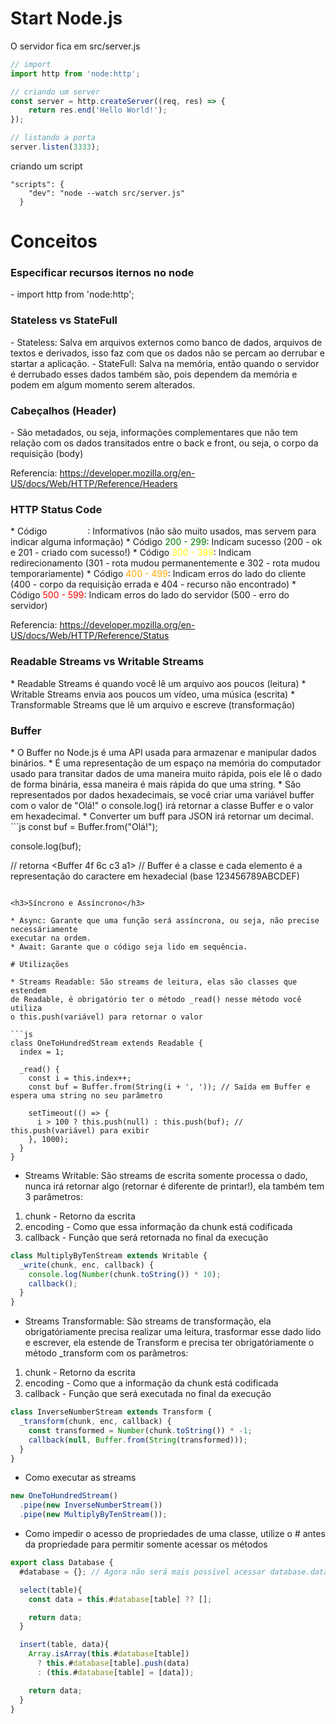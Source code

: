 # Start Node.js

O servidor fica em src/server.js

```js
// import
import http from 'node:http';

// criando um server
const server = http.createServer((req, res) => {
    return res.end('Hello World!');
});

// listando a porta
server.listen(3333);
```

criando um script

```
"scripts": {
    "dev": "node --watch src/server.js"
  }
```

# Conceitos

<h3>Especificar recursos iternos no node</h3>
- import http from 'node:http';

<h3>Stateless vs StateFull</h3>
- Stateless: Salva em arquivos externos como banco de dados, arquivos de textos e derivados, isso faz com que os dados não se percam ao derrubar e startar a aplicação.
- StateFull: Salva na memória, então quando o servidor é derrubado esses dados também são, pois dependem da memória e podem em algum momento serem alterados.

<h3>Cabeçalhos (Header)</h3>
- São metadados, ou seja, informações complementares que não tem relação com os dados transitados entre o back e front, ou seja, o corpo da requisição (body)

Referencia: https://developer.mozilla.org/en-US/docs/Web/HTTP/Reference/Headers

<h3>HTTP Status Code</h3>
* Código <span style="color: white;">100 - 199</span>: Informativos (não são muito usados, mas servem para indicar alguma informação)
* Código <span style="color: green;">200 - 299</span>: Indicam sucesso (200 - ok e 201 - criado com sucesso!)
* Código <span style="color: yellow;">300 - 399</span>: Indicam redirecionamento (301 - rota mudou permanentemente e 302 - rota mudou temporariamente)
* Código <span style="color: orange;">400 - 499</span>: Indicam erros do lado do cliente (400 - corpo da requisição errada e 404 - recurso não encontrado)
* Código <span style="color: red;">500 - 599</span>: Indicam erros do lado do servidor (500 - erro do servidor)

Referencia: https://developer.mozilla.org/en-US/docs/Web/HTTP/Reference/Status

<h3>Readable Streams vs Writable Streams</h3>
* Readable Streams é quando você lê um arquivo aos poucos (leitura)
* Writable Streams envia aos poucos um vídeo, uma música (escrita)
* Transformable Streams que lê um arquivo e escreve (transformação)

<h3>Buffer</h3>
* O Buffer no Node.js é uma API usada para armazenar e manipular dados binários.
* É uma representação de um espaço na memória do computador usado para transitar dados de uma maneira muito rápida, pois ele lê o dado
de forma binária, essa maneira é mais rápida do que uma string.
* São representados por dados hexadecimais, se você criar uma variável buffer com o valor de 
"Olá!" o console.log() irá retornar a classe Buffer e o valor em hexadecimal.
* Converter um buff para JSON irá retornar um decimal.
```js
const buf = Buffer.from("Olá!");

console.log(buf); 

// retorna <Buffer 4f 6c c3 a1>
// Buffer é a classe e cada elemento é a representação do caractere em hexadecial (base 123456789ABCDEF)
```

<h3>Síncrono e Assíncrono</h3>

* Async: Garante que uma função será assíncrona, ou seja, não precise necessáriamente
executar na ordem.
* Await: Garante que o código seja lido em sequência.

# Utilizações

* Streams Readable: São streams de leitura, elas são classes que estendem
de Readable, é obrigatório ter o método _read() nesse método você utiliza
o this.push(variável) para retornar o valor

```js
class OneToHundredStream extends Readable {
  index = 1;

  _read() {
    const i = this.index++;
    const buf = Buffer.from(String(i + ', ')); // Saída em Buffer e espera uma string no seu parâmetro

    setTimeout(() => {
      i > 100 ? this.push(null) : this.push(buf); // this.push(variável) para exibir
    }, 1000);
  }
}
```

* Streams Writable: São streams de escrita somente processa o dado, nunca irá retornar algo (retornar é diferente de printar!),
ela também tem 3 parâmetros: 
1. chunk - Retorno da escrita
2. encoding - Como que essa informação da chunk está codificada
3. callback - Função que será retornada no final da execução

```js
class MultiplyByTenStream extends Writable {
  _write(chunk, enc, callback) {
    console.log(Number(chunk.toString()) * 10);
    callback();
  }
}
```

* Streams Transformable: São streams de transformação, ela obrigatóriamente 
precisa realizar uma leitura, trasformar esse dado lido e escrever, ela estende de Transform
e precisa ter obrigatóriamente o método _transform com os parâmetros:
1. chunk - Retorno da escrita
2. encoding - Como que a informação da chunk está codificada
3. callback - Função que será executada no final da execução

```js
class InverseNumberStream extends Transform {
  _transform(chunk, enc, callback) {
    const transformed = Number(chunk.toString()) * -1;
    callback(null, Buffer.from(String(transformed)));
  }
}
```

* Como executar as streams
```js
new OneToHundredStream()
  .pipe(new InverseNumberStream())
  .pipe(new MultiplyByTenStream());
```

* Como impedir o acesso de propriedades de uma classe, utilize o # antes da propriedade para
permitir somente acessar os métodos
```js
export class Database {
  #database = {}; // Agora não será mais possível acessar database.database

  select(table){
    const data = this.#database[table] ?? [];

    return data;
  }

  insert(table, data){
    Array.isArray(this.#database[table])
      ? this.#database[table].push(data)
      : (this.#database[table] = [data]);

    return data;
  }
}
```